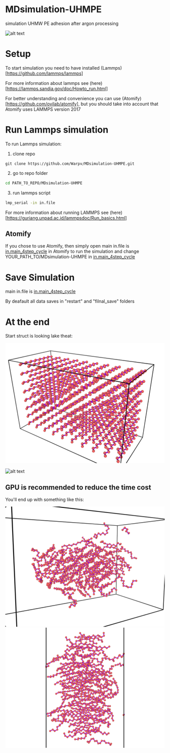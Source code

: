 # MDsimulation-UHMPE
simulation UHMW PE adhesion after argon processing

![alt text]()

# Setup

To start simulation you need to have installed (Lammps)[https://github.com/lammps/lammps]

For more information about lammps see (here)[https://lammps.sandia.gov/doc/Howto_run.html]

For better understanding and convenience you can use (Atomify)[https://github.com/ovilab/atomify], but you should take into account that Atomify uses LAMMPS version 2017


# Run Lammps simulation

To run Lammps simulation:

1. clone repo
```
git clone https://github.com/Warpv/MDsimulation-UHMPE.git

```

2. go to repo folder

```bash
cd PATH_TO_REPO/MDsimulation-UHMPE
```
3. run lammps script

```bash
lmp_serial -in in.file
```

For more information about running LAMMPS see (here)[https://guriang.unpad.ac.id/lammpsdoc/Run_basics.html]

## Atomify

If you chose to use Atomify, then simply open main in.file is [in.main_4step_cycle](https://github.com/Warpv/simulation-UHMW-PE-adhesion/blob/main/lammps/src/in.main_4step_cycle) in Atomify to run the simulation and change YOUR_PATH_TO/MDsimulation-UHMPE in [in.main_4step_cycle](https://github.com/Warpv/simulation-UHMW-PE-adhesion/blob/main/lammps/src/in.main_4step_cycle)

# Save Simulation

main in.file is [in.main_4step_cycle](https://github.com/Warpv/simulation-UHMW-PE-adhesion/blob/main/lammps/src/in.main_4step_cycle)

By deafault all data saves in "restart" and "filnal_save" folders

# At the end

Start struct is looking lake theat:

![alt text](https://github.com/Warpv/MDsimulation-UHMPE/blob/main/images/start_struct/start_struct_1.png)

![alt text](https://github.com/Warpv/simulation-UHMW-PE-adhesion/blob/main/images/start_struct/start_struct_1.1.png)
## GPU is recommended to reduce the time cost


You'll end up with something like this:

![alt text](https://github.com/Warpv/MDsimulation-UHMPE/blob/main/images/after_minimisation/after_script_1.png)
![alt text](https://github.com/Warpv/MDsimulation-UHMPE/blob/main/images/after_minimisation/after_script_3_top.png)
